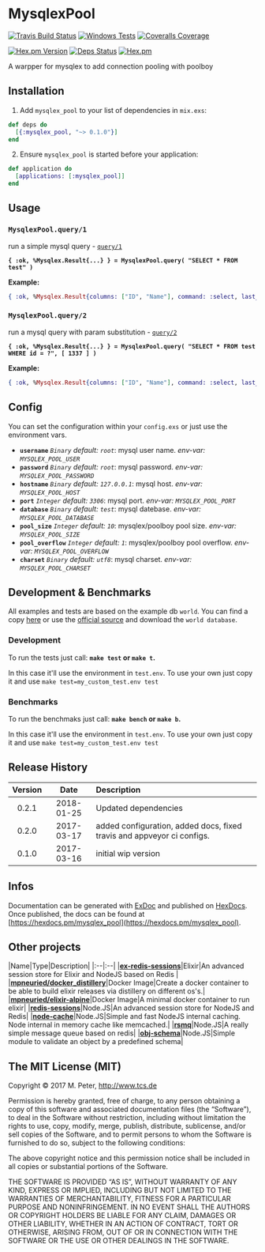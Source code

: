 # MysqlexPool

[![Travis Build Status](https://img.shields.io/travis/mpneuried/mysqlex_pool.svg)](https://travis-ci.org/mpneuried/mysqlex_pool)
[![Windows Tests](https://img.shields.io/appveyor/ci/mpneuried/mysqlex_pool.svg?label=WindowsTest)](https://ci.appveyor.com/project/mpneuried/mysqlex_pool)
[![Coveralls Coverage](https://img.shields.io/coveralls/mpneuried/mysqlex_pool.svg)](https://coveralls.io/github/mpneuried/mysqlex_pool)

[![Hex.pm Version](https://img.shields.io/hexpm/v/mysqlex_pool.svg)](https://hex.pm/packages/mysqlex_pool)
[![Deps Status](https://beta.hexfaktor.org/badge/all/github/mpneuried/mysqlex_pool.svg?branch=master)](https://beta.hexfaktor.org/github/mpneuried/mysqlex_pool)
[![Hex.pm](https://img.shields.io/hexpm/dt/mysqlex_pool.svg?maxAge=2592000)](https://hex.pm/packages/mysqlex_pool)


A warpper for mysqlex to add connection pooling with poolboy

## Installation

1. Add `mysqlex_pool` to your list of dependencies in `mix.exs`:

```elixir
def deps do
  [{:mysqlex_pool, "~> 0.1.0"}]
end
```

2. Ensure `mysqlex_pool` is started before your application:

```elixir
def application do
  [applications: [:mysqlex_pool]]
end
```

## Usage

### `MysqlexPool.query/1`

run a simple mysql query - [`query/1`](https://hexdocs.pm/mysqlex_pool/MysqlexPool.html#query/1)

**`{ :ok, %Mysqlex.Result{...} } = MysqlexPool.query( "SELECT * FROM test" )`**

**Example:**

```elixir
{ :ok, %Mysqlex.Result{columns: ["ID", "Name"], command: :select, last_insert_id: nil, num_rows: 1, rows: [{1, "Kabul"}] } } = MysqlexPool.query( "SELECT ID, Name FROM `city` WHERE id = 1" )
```

### `MysqlexPool.query/2`

run a mysql query with param substitution - [`query/2`](https://hexdocs.pm/mysqlex_pool/MysqlexPool.html#query/2)

**`{ :ok, %Mysqlex.Result{...} } = MysqlexPool.query( "SELECT * FROM test WHERE id = ?", [ 1337 ] )`**

**Example:**

```elixir
{ :ok, %Mysqlex.Result{columns: ["ID", "Name"], command: :select, last_insert_id: nil, num_rows: 1, rows: [{1, "Kabul"}] } } = MysqlexPool.query( "SELECT ID, Name FROM `city` WHERE id = ?", [ 1 ] )
```

## Config

You can set the configuration within your `config.exs` or just use the environment vars.

- **`username`** *`Binary` default: `root`*: mysql user name. *env-var: `MYSQLEX_POOL_USER`*
- **`password`** *`Binary` default: `root`*: mysql password. *env-var: `MYSQLEX_POOL_PASSWORD`*
- **`hostname`** *`Binary` default: `127.0.0.1`*: mysql host. *env-var: `MYSQLEX_POOL_HOST`*
- **`port`** *`Integer` default: `3306`*: mysql port. *env-var: `MYSQLEX_POOL_PORT`*
- **`database`** *`Binary` default: `test`*: mysql datebase. *env-var: `MYSQLEX_POOL_DATABASE`*
- **`pool_size`** *`Integer` default: `10`*: mysqlex/poolboy pool size. *env-var: `MYSQLEX_POOL_SIZE`*
- **`pool_overflow`** *`Integer` default: `1`*: mysqlex/poolboy pool overflow. *env-var: `MYSQLEX_POOL_OVERFLOW`*
- **`charset`** *`Binary` default: `utf8`*: mysql charset. *env-var: `MYSQLEX_POOL_CHARSET`*

## Development & Benchmarks

All examples and tests are based on the example db `world`.
You can find a copy [here](https://raw.githubusercontent.com/mpneuried/mysqlex_pool/master/_dev/world.sql) or use the [official source](https://dev.mysql.com/doc/index-other.html) and download the `world database`.

### Development

To run the tests just call:
**`make test` or `make t`.**

In this case it'll use the environment in `test.env`.
To use your own just copy it and use `make test=my_custom_test.env test`

### Benchmarks

To run the benchmaks just call:
**`make bench` or `make b`.**

In this case it'll use the environment in `test.env`.
To use your own just copy it and use `make test=my_custom_test.env test`


## Release History

|Version|Date|Description|
|:--:|:--:|:--|
|0.2.1|2018-01-25|Updated dependencies|
|0.2.0|2017-03-17|added configuration, added docs, fixed travis and appveyor ci configs.|
|0.1.0|2017-03-16|initial wip version|

## Infos

Documentation can be generated with [ExDoc](https://github.com/elixir-lang/ex_doc)
and published on [HexDocs](https://hexdocs.pm). Once published, the docs can
be found at [https://hexdocs.pm/mysqlex_pool](https://hexdocs.pm/mysqlex_pool).

## Other projects

|Name|Type|Description|
|:--|:--|
|[**ex-redis-sessions**](https://github.com/mpneuried/ex-redis-sessions)|Elixir|An advanced session store for Elixir and NodeJS based on Redis |
|[**mpneuried/docker_distillery**](https://hub.docker.com/r/mpneuried/docker_distillery/)|Docker Image|Create a docker container to be able to build elixir releases via distillery on different os's.|
|[**mpneuried/elixir-alpine**](https://hub.docker.com/r/mpneuried/elixir-alpine/)|Docker Image|A minimal docker container to run elixir|
|[**redis-sessions**](https://github.com/smrchy/redis-sessions)|Node.JS|An advanced session store for NodeJS and Redis|
|[**node-cache**](https://github.com/mpneuried/nodecache)|Node.JS|Simple and fast NodeJS internal caching. Node internal in memory cache like memcached.|
|[**rsmq**](https://github.com/smrchy/rsmq)|Node.JS|A really simple message queue based on redis|
|[**obj-schema**](https://github.com/mpneuried/obj-schema)|Node.JS|Simple module to validate an object by a predefined schema|

## The MIT License (MIT)

Copyright © 2017 M. Peter, http://www.tcs.de

Permission is hereby granted, free of charge, to any person obtaining a copy of this software and associated documentation files (the “Software”), to deal in the Software without restriction, including without limitation the rights to use, copy, modify, merge, publish, distribute, sublicense, and/or sell copies of the Software, and to permit persons to whom the Software is furnished to do so, subject to the following conditions:

The above copyright notice and this permission notice shall be included in all copies or substantial portions of the Software.

THE SOFTWARE IS PROVIDED “AS IS”, WITHOUT WARRANTY OF ANY KIND, EXPRESS OR IMPLIED, INCLUDING BUT NOT LIMITED TO THE WARRANTIES OF MERCHANTABILITY, FITNESS FOR A PARTICULAR PURPOSE AND NONINFRINGEMENT. IN NO EVENT SHALL THE AUTHORS OR COPYRIGHT HOLDERS BE LIABLE FOR ANY CLAIM, DAMAGES OR OTHER LIABILITY, WHETHER IN AN ACTION OF CONTRACT, TORT OR OTHERWISE, ARISING FROM, OUT OF OR IN CONNECTION WITH THE SOFTWARE OR THE USE OR OTHER DEALINGS IN THE SOFTWARE.

